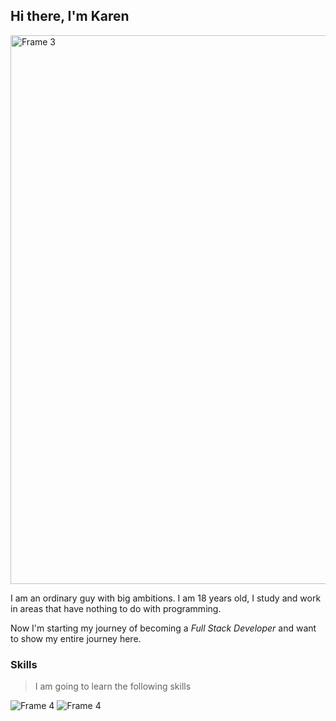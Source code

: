 ## Hi there, I'm Karen
<img width="878" alt="Frame 3" src="https://user-images.githubusercontent.com/80543183/162275600-0653635a-a5e3-461a-afc1-747c3fd8fec4.png">

I am an ordinary guy with big ambitions. I am 18 years old, I study and work in areas that have nothing to do with programming.

Now I'm starting my journey of becoming a *Full Stack Developer* and want to show my entire journey here.

### Skills
> I am going to learn the following skills

![Frame 4](https://user-images.githubusercontent.com/80543183/162281954-1d9331a3-34d4-4333-8f6a-056ccac17ef3.png)
![Frame 4](https://user-images.githubusercontent.com/80543183/162281815-d42cbfa1-50fd-437f-8986-9d9ee7d74c45.png)
